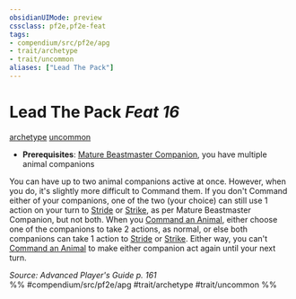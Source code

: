 ```yaml
---
obsidianUIMode: preview
cssclass: pf2e,pf2e-feat
tags:
- compendium/src/pf2e/apg
- trait/archetype
- trait/uncommon
aliases: ["Lead The Pack"]
---
```

# Lead The Pack  *Feat 16*  
[archetype](../../Rules/traits/archetype.md)  [uncommon](../../Rules/traits/uncommon.md)  

- **Prerequisites**: [Mature Beastmaster Companion](mature-beastmaster-companion-apg.md), you have multiple animal companions

You can have up to two animal companions active at once. However, when you do, it's slightly more difficult to Command them. If you don't Command either of your companions, one of the two (your choice) can still use 1 action on your turn to [Stride](../../Rules/actions/stride.md) or [Strike](../../Rules/actions/strike.md), as per Mature Beastmaster Companion, but not both. When you [Command an Animal](../../Rules/actions/command-an-animal.md), either choose one of the companions to take 2 actions, as normal, or else both companions can take 1 action to [Stride](../../Rules/actions/stride.md) or [Strike](../../Rules/actions/strike.md). Either way, you can't [Command an Animal](../../Rules/actions/command-an-animal.md) to make either companion act again until your next turn.

*Source: Advanced Player's Guide p. 161*  
%% #compendium/src/pf2e/apg #trait/archetype #trait/uncommon %%